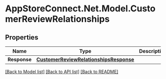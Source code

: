# AppStoreConnect.Net.Model.CustomerReviewRelationships

## Properties

Name | Type | Description | Notes
------------ | ------------- | ------------- | -------------
**Response** | [**CustomerReviewRelationshipsResponse**](CustomerReviewRelationshipsResponse.md) |  | [optional] 

[[Back to Model list]](../README.md#documentation-for-models) [[Back to API list]](../README.md#documentation-for-api-endpoints) [[Back to README]](../README.md)

